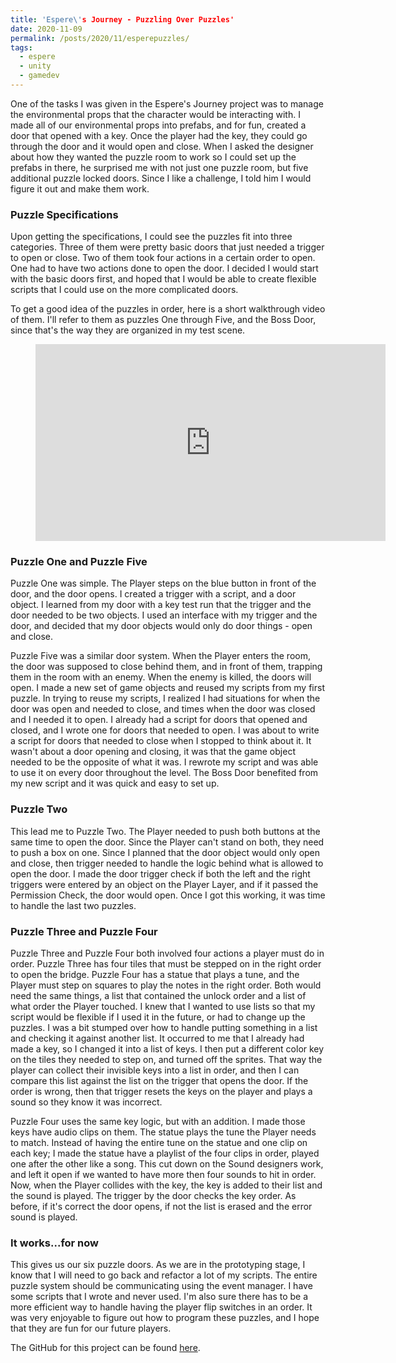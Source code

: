 ```yaml
---
title: 'Espere\'s Journey - Puzzling Over Puzzles'
date: 2020-11-09
permalink: /posts/2020/11/esperepuzzles/
tags:
  - espere
  - unity
  - gamedev
---
```



One of the tasks I was given in the Espere's Journey project was to manage the environmental props that the character would be interacting with. I made all of our environmental props into prefabs, and for fun, created a door that opened with a key. Once the player had the key, they could go through the door and it would open and close. When I asked the designer about how they wanted the puzzle room to work so I could set up the prefabs in there, he surprised me with not just one puzzle room, but five additional puzzle locked doors. Since I like a challenge, I told him I would figure it out and make them work. 

### Puzzle Specifications

Upon getting the specifications, I could see the puzzles fit into three categories. Three of them were pretty basic doors that just needed a trigger to open or close. Two of them took four actions in a certain order to open. One had to have two actions done to open the door. I decided I would start with the basic doors first, and hoped that I would be able to create flexible scripts that I could use on the more complicated doors. 

To get a good idea of the puzzles in order, here is a short walkthrough video of them. I'll refer to them as puzzles One through Five, and the Boss Door, since that's the way they are organized in my test scene. 

<figure class="video_container">
<iframe width="560" height="315" src="https://www.youtube.com/embed/NawARkH-GFY" title="YouTube video player" frameborder="0" allow="accelerometer; autoplay; clipboard-write; encrypted-media; gyroscope; picture-in-picture" allowfullscreen></iframe>
</figure>


### Puzzle One and Puzzle Five

Puzzle One was simple. The Player steps on the blue button in front of the door, and the door opens. I created a trigger with a script, and a door object. I learned from my door with a key test run that the trigger and the door needed to be two objects. I used an interface with my trigger and the door, and decided that my door objects would only do door things - open and close. 

Puzzle Five was a similar door system. When the Player enters the room, the door was supposed to close behind them, and in front of them, trapping them in the room with an enemy. When the enemy is killed, the doors will open. I made a new set of game objects and reused my scripts from my first puzzle. In trying to reuse my scripts, I realized I had situations for when the door was open and needed to close, and times when the door was closed and I needed it to open. I already had a script for doors that opened and closed, and I wrote one for doors that needed to open. I was about to write a script for doors that needed to close when I stopped to think about it. It wasn't about a door opening and closing, it was that the game object needed to be the opposite of what it was. I rewrote my script and was able to use it on every door throughout the level. The Boss Door benefited from my new script and it was quick and easy to set up. 

### Puzzle Two

This lead me to Puzzle Two. The Player needed to push both buttons at the same time to open the door. Since the Player can't stand on both, they need to push a box on one. Since I planned that the door object would only open and close, then trigger needed to handle the logic behind what is allowed to open the door. I made the door trigger check if both the left and the right triggers were entered by an object on the Player Layer, and if it passed the Permission Check, the door would open. Once I got this working, it was time to handle the last two puzzles.

### Puzzle Three and Puzzle Four

Puzzle Three and Puzzle Four both involved four actions a player must do in order. Puzzle Three has four tiles that must be stepped on in the right order to open the bridge. Puzzle Four has a statue that plays a tune, and the Player must step on squares to play the notes in the right order. Both would need the same things, a list that contained the unlock order and a list of what order the Player touched. I knew that I wanted to use lists so that my script would be flexible if I used it in the future, or had to change up the puzzles. I was a bit stumped over how to handle putting something in a list and checking it against another list. It occurred to me that I already had made a key, so I changed it into a list of keys. I then put a different color key on the tiles they needed to step on, and turned off the sprites. That way the player can collect their invisible keys into a list in order, and then I can compare this list against the list on the trigger that opens the door. If the order is wrong, then that trigger resets the keys on the player and plays a sound so they know it was incorrect. 

Puzzle Four uses the same key logic, but with an addition. I made those keys have audio clips on them. The statue plays the tune the Player needs to match. Instead of having the entire tune on the statue and one clip on each key; I made the statue have a playlist of the four clips in order, played one after the other like a song. This cut down on the Sound designers work, and left it open if we wanted to have more then four sounds to hit in order. Now, when the Player collides with the key, the key is added to their list and the sound is played. The trigger by the door checks the key order. As before, if it's correct the door opens, if not the list is erased and the error sound is played. 

### It works...for now

This gives us our six puzzle doors. As we are in the prototyping stage, I know that I will need to go back and refactor a lot of my scripts. The entire puzzle system should be communicating using the event manager. I have some scripts that I wrote and never used. I'm also sure there has to be a more efficient way to handle having the player flip switches in an order. It was very enjoyable to figure out how to program these puzzles, and I hope that they are fun for our future players. 

The GitHub for this project can be found [here](https://github.com/jenniferafelton/EsperesJourney).



